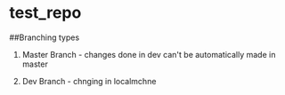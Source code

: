# test_repo

##Branching types

1. Master Branch - changes done in dev can't be automatically made in master

2. Dev Branch - chnging in localmchne
